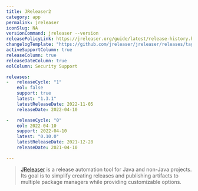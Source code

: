 ```yaml
---
title: JReleaser2
category: app
permalink: jreleaser
iconSlug: NA
versionCommand: jreleaser --version
releasePolicyLink: https://jreleaser.org/guide/latest/release-history.html
changelogTemplate: "https://github.com/jreleaser/jreleaser/releases/tag/v__LATEST__"
activeSupportColumn: true
releaseColumn: true
releaseDateColumn: true
eolColumn: Security Support

releases:
-   releaseCycle: "1"
    eol: false
    support: true
    latest: "1.3.1"
    latestReleaseDate: 2022-11-05
    releaseDate: 2022-04-10

-   releaseCycle: "0"
    eol: 2022-04-10
    support: 2022-04-10
    latest: "0.10.0"
    latestReleaseDate: 2021-12-28
    releaseDate: 2021-04-10

---
```


> [JReleaser](https://jreleaser.org/) is a release automation tool for Java and non-Java projects.
> Its goal is to simplify creating releases and publishing artifacts to multiple package
> managers while providing customizable options.

